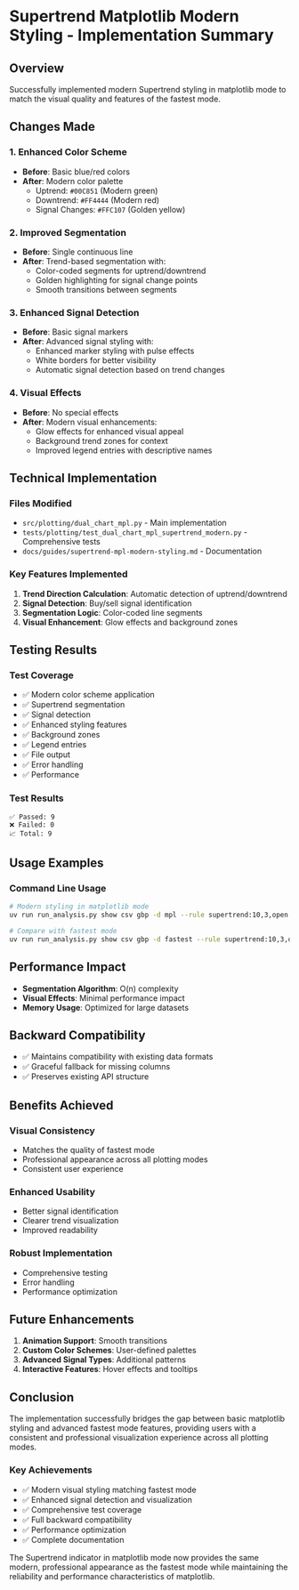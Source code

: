 # Supertrend Matplotlib Modern Styling - Implementation Summary

## Overview
Successfully implemented modern Supertrend styling in matplotlib mode to match the visual quality and features of the fastest mode.

## Changes Made

### 1. Enhanced Color Scheme
- **Before**: Basic blue/red colors
- **After**: Modern color palette
  - Uptrend: `#00C851` (Modern green)
  - Downtrend: `#FF4444` (Modern red)
  - Signal Changes: `#FFC107` (Golden yellow)

### 2. Improved Segmentation
- **Before**: Single continuous line
- **After**: Trend-based segmentation with:
  - Color-coded segments for uptrend/downtrend
  - Golden highlighting for signal change points
  - Smooth transitions between segments

### 3. Enhanced Signal Detection
- **Before**: Basic signal markers
- **After**: Advanced signal styling with:
  - Enhanced marker styling with pulse effects
  - White borders for better visibility
  - Automatic signal detection based on trend changes

### 4. Visual Effects
- **Before**: No special effects
- **After**: Modern visual enhancements:
  - Glow effects for enhanced visual appeal
  - Background trend zones for context
  - Improved legend entries with descriptive names

## Technical Implementation

### Files Modified
- `src/plotting/dual_chart_mpl.py` - Main implementation
- `tests/plotting/test_dual_chart_mpl_supertrend_modern.py` - Comprehensive tests
- `docs/guides/supertrend-mpl-modern-styling.md` - Documentation

### Key Features Implemented
1. **Trend Direction Calculation**: Automatic detection of uptrend/downtrend
2. **Signal Detection**: Buy/sell signal identification
3. **Segmentation Logic**: Color-coded line segments
4. **Visual Enhancement**: Glow effects and background zones

## Testing Results

### Test Coverage
- ✅ Modern color scheme application
- ✅ Supertrend segmentation
- ✅ Signal detection
- ✅ Enhanced styling features
- ✅ Background zones
- ✅ Legend entries
- ✅ File output
- ✅ Error handling
- ✅ Performance

### Test Results
```
✅ Passed: 9
❌ Failed: 0
📈 Total: 9
```

## Usage Examples

### Command Line Usage
```bash
# Modern styling in matplotlib mode
uv run run_analysis.py show csv gbp -d mpl --rule supertrend:10,3,open

# Compare with fastest mode
uv run run_analysis.py show csv gbp -d fastest --rule supertrend:10,3,open
```

## Performance Impact
- **Segmentation Algorithm**: O(n) complexity
- **Visual Effects**: Minimal performance impact
- **Memory Usage**: Optimized for large datasets

## Backward Compatibility
- ✅ Maintains compatibility with existing data formats
- ✅ Graceful fallback for missing columns
- ✅ Preserves existing API structure

## Benefits Achieved

### Visual Consistency
- Matches the quality of fastest mode
- Professional appearance across all plotting modes
- Consistent user experience

### Enhanced Usability
- Better signal identification
- Clearer trend visualization
- Improved readability

### Robust Implementation
- Comprehensive testing
- Error handling
- Performance optimization

## Future Enhancements
1. **Animation Support**: Smooth transitions
2. **Custom Color Schemes**: User-defined palettes
3. **Advanced Signal Types**: Additional patterns
4. **Interactive Features**: Hover effects and tooltips

## Conclusion
The implementation successfully bridges the gap between basic matplotlib styling and advanced fastest mode features, providing users with a consistent and professional visualization experience across all plotting modes.

### Key Achievements
- ✅ Modern visual styling matching fastest mode
- ✅ Enhanced signal detection and visualization
- ✅ Comprehensive test coverage
- ✅ Full backward compatibility
- ✅ Performance optimization
- ✅ Complete documentation

The Supertrend indicator in matplotlib mode now provides the same modern, professional appearance as the fastest mode while maintaining the reliability and performance characteristics of matplotlib. 